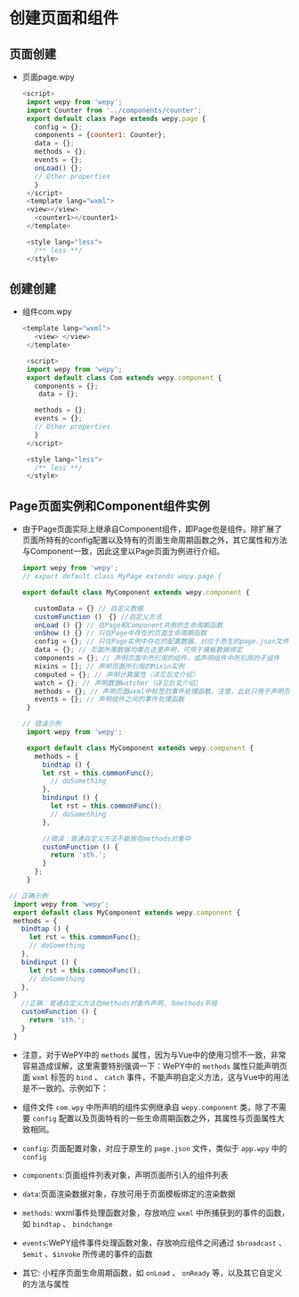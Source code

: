 # 创建页面和组件

## 页面创建

  - 页面page.wpy

    ```javascript
    <script>
     import wepy from 'wepy';
     import Counter from '../components/counter';
     export default class Page extends wepy.page {
       config = {};
       components = {counter1: Counter};
       data = {};
       methods = {};
       events = {};
       onLoad() {};
       // Other properties
       }
     </script>
     <template lang="wxml">
     <view></view>
       <counter1></counter1>
     </template>

     <style lang="less">
       /** less **/
     </style>

    ```

## 创建创建

  - 组件com.wpy

    ```javascript
    <template lang="wxml">
       <view> </view>
     </template>

     <script>
     import wepy from 'wepy';
     export default class Com extends wepy.component {
       components = {};
        data = {};

       methods = {};
       events = {};
       // Other properties
       }
     </script>

     <style lang="less">
       /** less **/
     </style>

    ```

## Page页面实例和Component组件实例

  - 由于Page页面实际上继承自Component组件，即Page也是组件。除扩展了页面所特有的config配置以及特有的页面生命周期函数之外，其它属性和方法与Component一致，因此这里以Page页面为例进行介绍。

    ```javascript
    import wepy from 'wepy';
    // export default class MyPage extends wepy.page {

    export default class MyComponent extends wepy.component {

       customData = {} // 自定义数据
       customFunction ()　{} //自定义方法
       onLoad () {} // 在Page和Component共用的生命周期函数
       onShow () {} // 只在Page中存在的页面生命周期函数
       config = {}; // 只在Page实例中存在的配置数据，对应于原生的page.json文件
       data = {}; // 页面所需数据均需在这里声明，可用于模板数据绑定
       components = {}; // 声明页面中所引用的组件，或声明组件中所引用的子组件
       mixins = []; // 声明页面所引用的Mixin实例
       computed = {}; // 声明计算属性（详见后文介绍）
       watch = {}; // 声明数据watcher（详见后文介绍）
       methods = {}; // 声明页面wxml中标签的事件处理函数。注意，此处只用于声明页面wxml中标签的bind、catch事件，自定义方法需以自定义方法的方式声明
       events = {}; // 声明组件之间的事件处理函数
     }

    ```

    ```javascript
    // 错误示例
     import wepy from 'wepy';

     export default class MyComponent extends wepy.component {
       methods = {
         bindtap () {
         let rst = this.commonFunc();
           // doSomething
         },
         bindinput () {
           let rst = this.commonFunc();
           // doSomething
         },

         //错误：普通自定义方法不能放在methods对象中
         customFunction () {
           return 'sth.';
         }
       };
     }

    ```

```javascript
// 正确示例
 import wepy from 'wepy';
 export default class MyComponent extends wepy.component {
 methods = {
   bindtap () {
     let rst = this.commonFunc();
     // doSomething
   },
   bindinput () {
     let rst = this.commonFunc();
     // doSomething
   },
 }
   //正确：普通自定义方法在methods对象外声明，与methods平级
   customFunction () {
     return 'sth.';
   }
 }

```

  - 注意，对于WePY中的 `methods` 属性，因为与Vue中的使用习惯不一致，非常容易造成误解，这里需要特别强调一下：WePY中的 `methods` 属性只能声明页面 `wxml` 标签的 `bind` 、 `catch` 事件，不能声明自定义方法，这与Vue中的用法是不一致的。示例如下：

  - 组件文件 `com.wpy` 中所声明的组件实例继承自 `wepy.component` 类，除了不需要 `config` 配置以及页面特有的一些生命周期函数之外，其属性与页面属性大致相同。

  - `config`: 页面配置对象，对应于原生的 `page.json` 文件，类似于 `app.wpy` 中的 `config`

  - `components`:页面组件列表对象，声明页面所引入的组件列表

  - `data`:页面渲染数据对象，存放可用于页面模板绑定的渲染数据

  - `methods`: wxml事件处理函数对象，存放响应 `wxml` 中所捕获到的事件的函数，如 `bindtap` 、 `bindchange`

  - `events`:WePY组件事件处理函数对象，存放响应组件之间通过 `$broadcast` 、`$emit` 、`$invoke` 所传递的事件的函数

  - 其它: 小程序页面生命周期函数，如 `onLoad` 、 `onReady` 等，以及其它自定义的方法与属性
